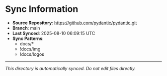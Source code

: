 # Sync Information

- **Source Repository**: https://github.com/pydantic/pydantic.git
- **Branch**: main
- **Last Synced**: 2025-08-10 06:09:15 UTC
- **Sync Patterns**:
  - docs/*
  - !docs/img
  - !docs/logos

---
*This directory is automatically synced. Do not edit files directly.*
